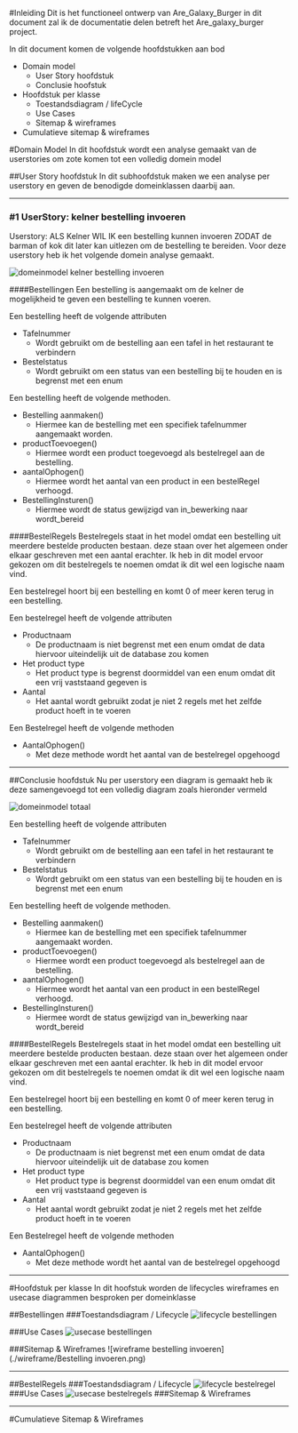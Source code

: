 #Inleiding
Dit is het functioneel ontwerp van Are_Galaxy_Burger in dit document zal ik de documentatie delen betreft het Are_galaxy_burger project.

In dit document komen de volgende hoofdstukken aan bod
* Domain model
  * User Story hoofdstuk
  * Conclusie hoofstuk
* Hoofdstuk per klasse
  * Toestandsdiagram / lifeCycle
  * Use Cases
  * Sitemap & wireframes
* Cumulatieve sitemap & wireframes

#Domain Model
In dit hoofdstuk wordt een analyse gemaakt van de userstories om zote komen tot een volledig domein model

##User Story hoofdstuk
In dit subhoofdstuk maken we een analyse per userstory en geven de benodigde domeinklassen daarbij aan. 
___
### #1 UserStory: kelner bestelling invoeren
Userstory: ALS Kelner WIL IK een bestelling kunnen invoeren ZODAT de barman of kok dit later kan uitlezen om de bestelling te bereiden.
Voor deze userstory heb ik het volgende domein analyse gemaakt.

![domeinmodel kelner bestelling invoeren](./klasse/klasse-kelner-bestelling-invoeren.drawio.png)

####Bestellingen
Een bestelling is aangemaakt om de kelner de mogelijkheid te geven een bestelling te kunnen voeren. 

Een bestelling heeft de volgende attributen

* Tafelnummer
  * Wordt gebruikt om de bestelling aan een tafel in het restaurant te verbindern
* Bestelstatus
  * Wordt gebruikt om een status van een bestelling bij te houden en is begrenst met een enum

Een bestelling heeft de volgende methoden.
* Bestelling aanmaken()
  * Hiermee kan de bestelling met een specifiek tafelnummer aangemaakt worden.
* productToevoegen()
  * Hiermee wordt een product toegevoegd als bestelregel aan de bestelling.
* aantalOphogen()
  * Hiermee wordt het aantal van een product in een bestelRegel verhoogd.
* BestellingInsturen()
  * Hiermee wordt de status gewijzigd van in_bewerking naar wordt_bereid

####BestelRegels
Bestelregels staat in het model omdat een bestelling uit meerdere bestelde producten bestaan.
deze staan over het algemeen onder elkaar geschreven met een aantal erachter.
Ik heb in dit model ervoor gekozen om dit bestelregels te noemen omdat ik dit wel een logische naam vind.

Een bestelregel hoort bij een bestelling en komt 0 of meer keren terug in een bestelling.

Een bestelregel heeft de volgende attributen
* Productnaam 
  * De productnaam is niet begrenst met een enum omdat de data hiervoor uiteindelijk uit de database zou komen
* Het product type
  * Het product type is begrenst doormiddel van een enum omdat dit een vrij vaststaand gegeven is
* Aantal
  * Het aantal wordt gebruikt zodat je niet 2 regels met het zelfde product hoeft in te voeren

Een Bestelregel heeft de volgende methoden
* AantalOphogen()
  * Met deze methode wordt het aantal van de bestelregel opgehoogd

___
##Conclusie hoofdstuk
Nu per userstory een diagram is gemaakt heb ik deze samengevoegd tot een volledig diagram zoals hieronder vermeld

![domeinmodel totaal](./klasse/klasse-totaal.drawio.png)

Een bestelling heeft de volgende attributen

* Tafelnummer
  * Wordt gebruikt om de bestelling aan een tafel in het restaurant te verbindern
* Bestelstatus
  * Wordt gebruikt om een status van een bestelling bij te houden en is begrenst met een enum

Een bestelling heeft de volgende methoden.
* Bestelling aanmaken()
  * Hiermee kan de bestelling met een specifiek tafelnummer aangemaakt worden.
* productToevoegen()
  * Hiermee wordt een product toegevoegd als bestelregel aan de bestelling.
* aantalOphogen()
  * Hiermee wordt het aantal van een product in een bestelRegel verhoogd.
* BestellingInsturen()
  * Hiermee wordt de status gewijzigd van in_bewerking naar wordt_bereid

####BestelRegels
Bestelregels staat in het model omdat een bestelling uit meerdere bestelde producten bestaan.
deze staan over het algemeen onder elkaar geschreven met een aantal erachter.
Ik heb in dit model ervoor gekozen om dit bestelregels te noemen omdat ik dit wel een logische naam vind.

Een bestelregel hoort bij een bestelling en komt 0 of meer keren terug in een bestelling.

Een bestelregel heeft de volgende attributen
* Productnaam
  * De productnaam is niet begrenst met een enum omdat de data hiervoor uiteindelijk uit de database zou komen
* Het product type
  * Het product type is begrenst doormiddel van een enum omdat dit een vrij vaststaand gegeven is
* Aantal
  * Het aantal wordt gebruikt zodat je niet 2 regels met het zelfde product hoeft in te voeren

Een Bestelregel heeft de volgende methoden
* AantalOphogen()
  * Met deze methode wordt het aantal van de bestelregel opgehoogd

___
#Hoofdstuk per klasse
In dit hoofstuk worden de lifecycles wireframes en usecase diagrammen besproken per domeinklasse


##Bestellingen
###Toestandsdiagram / Lifecycle
![lifecycle bestellingen](./lifecycle/lifeCycle-bestellingen.drawio.png)

###Use Cases
![usecase bestellingen](./usecase/usecase-bestellingen.drawio.png)

###Sitemap & Wireframes
![wireframe bestelling invoeren](./wireframe/Bestelling invoeren.png)

___
##BestelRegels
###Toestandsdiagram / Lifecycle
![lifecycle bestelregel](./lifecycle/lifeCycle-bestelregel.drawio.png)
###Use Cases
![usecase bestelregels](./usecase/usecase-bestelregels.drawio.png)
###Sitemap & Wireframes
___
#Cumulatieve Sitemap & Wireframes